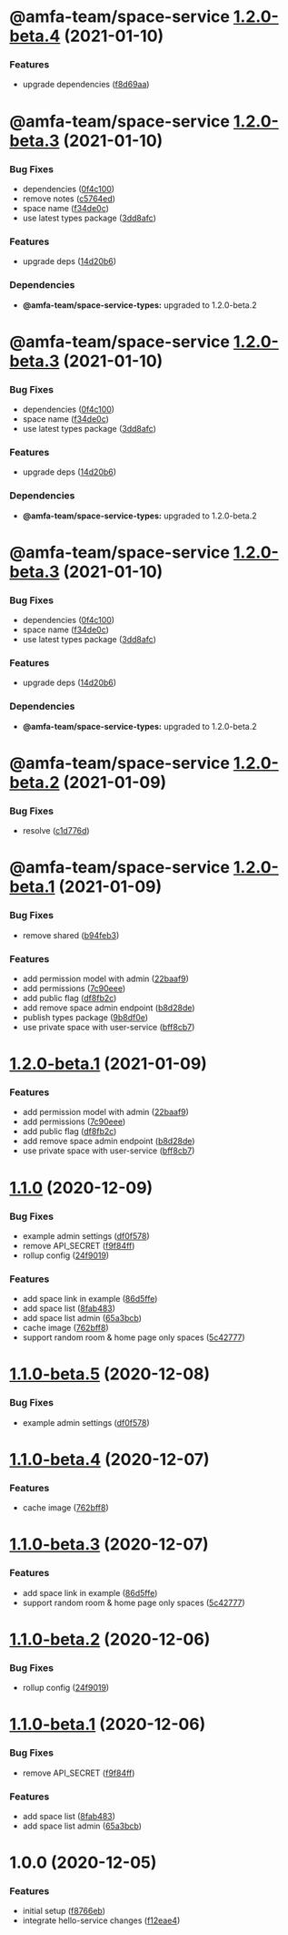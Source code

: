 # @amfa-team/space-service [1.2.0-beta.4](https://github.com/amfa-team/space-service/compare/@amfa-team/space-service@1.2.0-beta.3...@amfa-team/space-service@1.2.0-beta.4) (2021-01-10)


### Features

* upgrade dependencies ([f8d69aa](https://github.com/amfa-team/space-service/commit/f8d69aa20766765d117095daa21910f0ec4ce846))

# @amfa-team/space-service [1.2.0-beta.3](https://github.com/amfa-team/space-service/compare/@amfa-team/space-service@1.2.0-beta.2...@amfa-team/space-service@1.2.0-beta.3) (2021-01-10)


### Bug Fixes

* dependencies ([0f4c100](https://github.com/amfa-team/space-service/commit/0f4c10071631a4bb73f35facdcfad19a0be98457))
* remove notes ([c5764ed](https://github.com/amfa-team/space-service/commit/c5764ed57b70196834457cae67e69fb7efc6f3c5))
* space name ([f34de0c](https://github.com/amfa-team/space-service/commit/f34de0c87bdd00a4a77d51ed6065d1b435a9cd2b))
* use latest types package ([3dd8afc](https://github.com/amfa-team/space-service/commit/3dd8afc3a4a5ed3c98617c3f0005a1a80a4c66ad))


### Features

* upgrade deps ([14d20b6](https://github.com/amfa-team/space-service/commit/14d20b6f1c047873a3fb259e754a086514d9f730))





### Dependencies

* **@amfa-team/space-service-types:** upgraded to 1.2.0-beta.2

# @amfa-team/space-service [1.2.0-beta.3](https://github.com/amfa-team/space-service/compare/@amfa-team/space-service@1.2.0-beta.2...@amfa-team/space-service@1.2.0-beta.3) (2021-01-10)


### Bug Fixes

* dependencies ([0f4c100](https://github.com/amfa-team/space-service/commit/0f4c10071631a4bb73f35facdcfad19a0be98457))
* space name ([f34de0c](https://github.com/amfa-team/space-service/commit/f34de0c87bdd00a4a77d51ed6065d1b435a9cd2b))
* use latest types package ([3dd8afc](https://github.com/amfa-team/space-service/commit/3dd8afc3a4a5ed3c98617c3f0005a1a80a4c66ad))


### Features

* upgrade deps ([14d20b6](https://github.com/amfa-team/space-service/commit/14d20b6f1c047873a3fb259e754a086514d9f730))





### Dependencies

* **@amfa-team/space-service-types:** upgraded to 1.2.0-beta.2

# @amfa-team/space-service [1.2.0-beta.3](https://github.com/amfa-team/space-service/compare/@amfa-team/space-service@1.2.0-beta.2...@amfa-team/space-service@1.2.0-beta.3) (2021-01-10)


### Bug Fixes

* dependencies ([0f4c100](https://github.com/amfa-team/space-service/commit/0f4c10071631a4bb73f35facdcfad19a0be98457))
* space name ([f34de0c](https://github.com/amfa-team/space-service/commit/f34de0c87bdd00a4a77d51ed6065d1b435a9cd2b))
* use latest types package ([3dd8afc](https://github.com/amfa-team/space-service/commit/3dd8afc3a4a5ed3c98617c3f0005a1a80a4c66ad))


### Features

* upgrade deps ([14d20b6](https://github.com/amfa-team/space-service/commit/14d20b6f1c047873a3fb259e754a086514d9f730))





### Dependencies

* **@amfa-team/space-service-types:** upgraded to 1.2.0-beta.2

# @amfa-team/space-service [1.2.0-beta.2](https://github.com/amfa-team/space-service/compare/@amfa-team/space-service@1.2.0-beta.1...@amfa-team/space-service@1.2.0-beta.2) (2021-01-09)


### Bug Fixes

* resolve ([c1d776d](https://github.com/amfa-team/space-service/commit/c1d776d46bf2e4da6d62b3ea75d19aecfb8300ab))

# @amfa-team/space-service [1.2.0-beta.1](https://github.com/amfa-team/space-service/compare/@amfa-team/space-service@1.1.0...@amfa-team/space-service@1.2.0-beta.1) (2021-01-09)


### Bug Fixes

* remove shared ([b94feb3](https://github.com/amfa-team/space-service/commit/b94feb3bbef96d69f8e947a9773f09869d9fc69f))


### Features

* add permission model with admin ([22baaf9](https://github.com/amfa-team/space-service/commit/22baaf9314d9ada8548525948c5b22b5da2fa00f))
* add permissions ([7c90eee](https://github.com/amfa-team/space-service/commit/7c90eeef19d34ccb3d67c61048e62ba6ac84441e))
* add public flag ([df8fb2c](https://github.com/amfa-team/space-service/commit/df8fb2c7b398101f09374fb4dec607e5e40686c2))
* add remove space admin endpoint ([b8d28de](https://github.com/amfa-team/space-service/commit/b8d28de3acc172b9d3ed738a1496283448a73ba3))
* publish types package ([9b8df0e](https://github.com/amfa-team/space-service/commit/9b8df0ecb3931a8f3751ded75fc1f9c950254f31))
* use private space with user-service ([bff8cb7](https://github.com/amfa-team/space-service/commit/bff8cb746b0a1d6315c7dedd5b989518a9e87213))

# [1.2.0-beta.1](https://github.com/amfa-team/space-service/compare/v1.1.0...v1.2.0-beta.1) (2021-01-09)


### Features

* add permission model with admin ([22baaf9](https://github.com/amfa-team/space-service/commit/22baaf9314d9ada8548525948c5b22b5da2fa00f))
* add permissions ([7c90eee](https://github.com/amfa-team/space-service/commit/7c90eeef19d34ccb3d67c61048e62ba6ac84441e))
* add public flag ([df8fb2c](https://github.com/amfa-team/space-service/commit/df8fb2c7b398101f09374fb4dec607e5e40686c2))
* add remove space admin endpoint ([b8d28de](https://github.com/amfa-team/space-service/commit/b8d28de3acc172b9d3ed738a1496283448a73ba3))
* use private space with user-service ([bff8cb7](https://github.com/amfa-team/space-service/commit/bff8cb746b0a1d6315c7dedd5b989518a9e87213))

# [1.1.0](https://github.com/amfa-team/space-service/compare/v1.0.0...v1.1.0) (2020-12-09)


### Bug Fixes

* example admin settings ([df0f578](https://github.com/amfa-team/space-service/commit/df0f5783176508e8c3303c8c1eda8b6d2950361b))
* remove API_SECRET ([f9f84ff](https://github.com/amfa-team/space-service/commit/f9f84ff67d28b90847e0f4de8522d95377dc8e48))
* rollup config ([24f9019](https://github.com/amfa-team/space-service/commit/24f9019a521a42214aa1ac50540a498f5dd65128))


### Features

* add space link in example ([86d5ffe](https://github.com/amfa-team/space-service/commit/86d5ffeae103bac184405ae581a64e89bf86eb4c))
* add space list ([8fab483](https://github.com/amfa-team/space-service/commit/8fab4832c0d5e0fd260e60e158b27a1121f871eb))
* add space list admin ([65a3bcb](https://github.com/amfa-team/space-service/commit/65a3bcbca7ef49155d6b9236dd4aeac53d505346))
* cache image ([762bff8](https://github.com/amfa-team/space-service/commit/762bff8c27dcfb166eab3ed98dcf6e86d7c4ccf3))
* support random room & home page only spaces ([5c42777](https://github.com/amfa-team/space-service/commit/5c427774d3a14419738a3b6410bdb31691d26c2e))

# [1.1.0-beta.5](https://github.com/amfa-team/space-service/compare/v1.1.0-beta.4...v1.1.0-beta.5) (2020-12-08)


### Bug Fixes

* example admin settings ([df0f578](https://github.com/amfa-team/space-service/commit/df0f5783176508e8c3303c8c1eda8b6d2950361b))

# [1.1.0-beta.4](https://github.com/amfa-team/space-service/compare/v1.1.0-beta.3...v1.1.0-beta.4) (2020-12-07)


### Features

* cache image ([762bff8](https://github.com/amfa-team/space-service/commit/762bff8c27dcfb166eab3ed98dcf6e86d7c4ccf3))

# [1.1.0-beta.3](https://github.com/amfa-team/space-service/compare/v1.1.0-beta.2...v1.1.0-beta.3) (2020-12-07)


### Features

* add space link in example ([86d5ffe](https://github.com/amfa-team/space-service/commit/86d5ffeae103bac184405ae581a64e89bf86eb4c))
* support random room & home page only spaces ([5c42777](https://github.com/amfa-team/space-service/commit/5c427774d3a14419738a3b6410bdb31691d26c2e))

# [1.1.0-beta.2](https://github.com/amfa-team/space-service/compare/v1.1.0-beta.1...v1.1.0-beta.2) (2020-12-06)


### Bug Fixes

* rollup config ([24f9019](https://github.com/amfa-team/space-service/commit/24f9019a521a42214aa1ac50540a498f5dd65128))

# [1.1.0-beta.1](https://github.com/amfa-team/space-service/compare/v1.0.0...v1.1.0-beta.1) (2020-12-06)


### Bug Fixes

* remove API_SECRET ([f9f84ff](https://github.com/amfa-team/space-service/commit/f9f84ff67d28b90847e0f4de8522d95377dc8e48))


### Features

* add space list ([8fab483](https://github.com/amfa-team/space-service/commit/8fab4832c0d5e0fd260e60e158b27a1121f871eb))
* add space list admin ([65a3bcb](https://github.com/amfa-team/space-service/commit/65a3bcbca7ef49155d6b9236dd4aeac53d505346))

# 1.0.0 (2020-12-05)


### Features

* initial setup ([f8766eb](https://github.com/amfa-team/space-service/commit/f8766ebe01508fb41634e71d86830148f47d5510))
* integrate hello-service changes ([f12eae4](https://github.com/amfa-team/space-service/commit/f12eae43013a7b553bfbdd7a190353897c5ee1f3))
